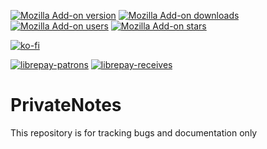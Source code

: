 [![Mozilla Add-on version](https://img.shields.io/amo/v/private_notes.svg)](https://addons.mozilla.org/addon/private_notes/?src=external-github-shield-downloads)
[![Mozilla Add-on downloads](https://img.shields.io/amo/d/private_notes.svg)](https://addons.mozilla.org/addon/private_notes/?src=external-github-shield-downloads)
[![Mozilla Add-on users](https://img.shields.io/amo/users/private_notes.svg)](https://addons.mozilla.org/addon/private_notes/statistics/)
[![Mozilla Add-on stars](https://img.shields.io/amo/stars/private_notes.svg)](https://addons.mozilla.org/addon/private_notes/reviews/)

[![ko-fi](https://www.ko-fi.com/img/githubbutton_sm.svg)](https://ko-fi.com/fastaddons)

[![librepay-patrons](https://img.shields.io/liberapay/patrons/juraj.masiar.svg?logo=liberapay)](https://liberapay.com/juraj.masiar/)
[![librepay-receives](https://img.shields.io/liberapay/receives/juraj.masiar.svg?logo=liberapay)](https://liberapay.com/juraj.masiar/)

# PrivateNotes
This repository is for tracking bugs and documentation only
